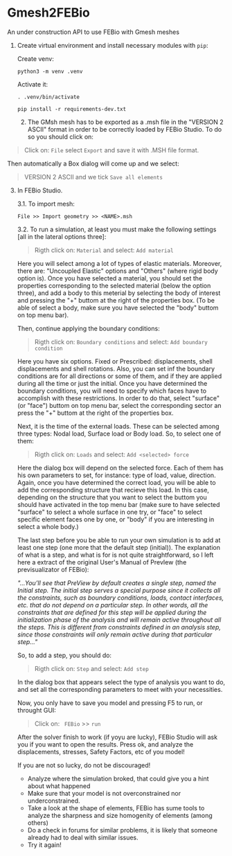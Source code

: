 # Gmesh2FEBio
An under construction API to use FEBio with Gmesh meshes 

1. Create virtual environment and install necessary modules with `pip`:

    Create venv:

    ```
    python3 -m venv .venv
    ```

    Activate it:

    ```
    . .venv/bin/activate
    ```

    ```
    pip install -r requirements-dev.txt
    ```
    
       
    2. The GMsh mesh has to be exported as a <NAME>.msh file in the "VERSION 2 ASCII" format in order to be correctly loaded by FEBio Studio. To do so you should click on:

> Click on: ```File``` select ```Export``` and save it with .MSH file format. 

Then automatically a Box dialog will come up and we select:

> VERSION 2 ASCII and we tick ```Save all elements``` 
    
3. In FEBio Studio.
    
    3.1. To import mesh:
    ```
    File >> Import geometry >> <NAME>.msh
    ```
    3.2. To run a simulation, at least you must make the following settings [all in the lateral options three]:
    > Rigth click on: ```Material``` and select: ```Add material``` 
    
    Here you will select among a lot of types of elastic materials. Moreover, there are: "Uncoupled Elastic" options and "Others" (where rigid body option is). Once you have selected a material, you should set the properties corresponding to the selected material (below the option three), and add a body to this meterial by selecting the body of interest and pressing the "+" buttom at the right of the properties box. (To be able of select a body, make sure you have selected the "body" buttom on top menu bar).
    
    Then, continue applying the boundary conditions:
    
     > Rigth click on: ```Boundary conditions``` and select: ```Add boundary condition``` 
    
    Here you have six options. Fixed or Prescribed: displacements, shell displacements and shell rotations. Also, you can set inf the boundary conditions are for all directions or some of them, and if they are applied during all the time or just the initial. Once you have determined the boundary conditions, you will need to specify which faces have to accomplish with these restrictions. In order to do that, select "surface" (or "face") buttom on top menu bar, select the corresponding sector an press the "+" buttom at the right of the properties box.
    
    Next, it is the time of the external loads. These can be selected among three types: Nodal load, Surface load or Body load. So, to select one of them:
    
    > Rigth click on: ```Loads``` and select: ```Add <selected> force```
    
    Here the dialog box will depend on the selected force. Each of them has his own parameters to set, for instance: type of load, value, direction. Again, once you have determined the correct load, you will be able to add the corresponding structure that recieve this load. In this case, depending on the structure that you want to select the buttom you should have activated in the top menu bar (make sure to have selected "surface" to select a whole surface in one try, or "face" to select specific element faces one by one, or "body" if you are interesting in select a whole body.)
    
    The last step before you be able to run your own simulation is to add at least one step (one more that the default step (initial)). The explanation of what is a step, and what is for is not quite straightforward, so I left here a extract of the original User's Manual of PrevIew (the previsualizator of FEBio):
    
    _"...You’ll see that PreView by default creates a single step, named the Initial step. The initial step serves a special purpose since it collects all the constraints, such as boundary conditions, loads, contact interfaces, etc. that do not depend on a particular step. In other words, all the constraints that are defined for this step will be applied during the initialization phase of the analysis and will remain active throughout all the steps. This is different from constraints defined in an analysis step, since those constraints will only remain active during that particular step..."_
    
    So, to add a step, you should do:
    
    > Rigth click on: `Step` and select: `Add step`
    
    In the dialog box that appears select the type of analysis you want to do, and set all the corresponding parameters to meet with your necessities.
    
    Now, you only have to save you model and pressing F5 to run, or throught GUI:
    
    > Click on: ` FEBio` >> ` run `
    
    After the solver finish to work (if yoyu are lucky), FEBio Studio will ask you if you want to open the results. Press ok, and analyze the displacements, stresses, Safety Factors, etc of you model!
    
    If you are not so lucky, do not be discouraged!
        
    - Analyze where the simulation broked, that could give you a hint about what happened
    - Make sure that your model is not overconstrained nor underconstrained.
    - Take a look at the shape of elements, FEBio has sume tools to analyze the sharpness and size homogenity of elements (among others)
    - Do a check in forums for similar problems, it is likely that someone already had to deal with similar issues.
    - Try it again!

